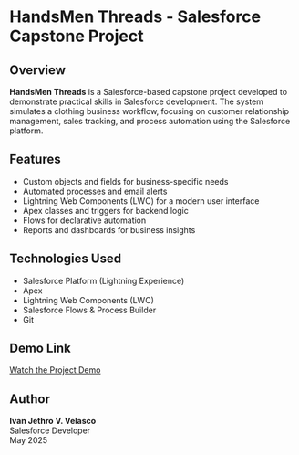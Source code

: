 # HandsMen Threads - Salesforce Capstone Project

## Overview

**HandsMen Threads** is a Salesforce-based capstone project developed to demonstrate practical skills in Salesforce development. The system simulates a clothing business workflow, focusing on customer relationship management, sales tracking, and process automation using the Salesforce platform.

## Features

- Custom objects and fields for business-specific needs  
- Automated processes and email alerts  
- Lightning Web Components (LWC) for a modern user interface  
- Apex classes and triggers for backend logic  
- Flows for declarative automation  
- Reports and dashboards for business insights  

## Technologies Used

- Salesforce Platform (Lightning Experience)  
- Apex  
- Lightning Web Components (LWC)  
- Salesforce Flows & Process Builder   
- Git  

## Demo Link

[Watch the Project Demo]([https://www.example.com/demo-handsmen-threads](https://drive.google.com/file/d/1QFKjlNcPIIzFLJlLxm_68JyD6ITBJeTY/view?usp=sharing))  

## Author

**Ivan Jethro V. Velasco**  
Salesforce Developer  
May 2025
